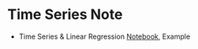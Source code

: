 # Time Series Note

- Time Series & Linear Regression 
[Notebook](https://github.com/kh4vv/ML_Study_Note/blob/origin/Time_Series/Time%20Series.ipynb), Example

